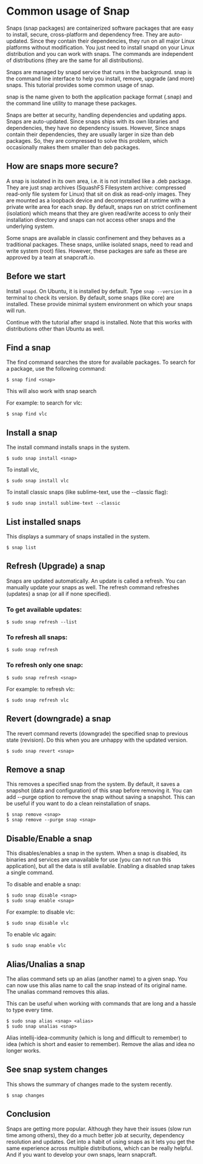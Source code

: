 # Common usage of Snap

Snaps (snap packages) are containerized software packages that are easy to install, secure, cross-platform and dependency free. They are auto-updated. Since they contain their dependencies, they run on all major Linux platforms without modification. You just need to install snapd on your Linux distribution and you can work with snaps. The commands are independent of distributions (they are the same for all distributions).

Snaps are managed by snapd service that runs in the background. snap is the command line interface to help you install, remove, upgrade (and more) snaps. This tutorial provides some common usage of snap.

snap is the name given to both the application package format (.snap) and the command line utility to manage these packages.

Snaps are better at security, handling dependencies and updating apps. Snaps are auto-updated. Since snaps ships with its own libraries and dependencies, they have no dependency issues. However,  Since snaps contain their dependencies, they are usually larger in size than deb packages. So, they are compressed to solve this problem, which occasionally makes them smaller than deb packages.

## How are snaps more secure?

A snap is isolated in its own area, i.e. it is not installed like a .deb package. They are just snap archives (SquashFS Filesystem archive: compressed read-only file system for Linux) that sit on disk as read-only images. They are mounted as a loopback device and decompressed at runtime with a private write area for each snap. By default, snaps run on strict confinement (isolation) which means that they are given read/write access to only their installation directory and snaps can not access other snaps and the underlying system.

Some snaps are available in classic confinement and they behaves as a traditional packages. These snaps, unlike isolated snaps, need to read and write system (root) files. However, these packages are safe as these are approved by a team at snapcraft.io.

## Before we start

Install `snapd`. On Ubuntu, it is installed by default. Type `snap --version` in a terminal to check its version. By default, some snaps (like core) are installed. These provide minimal system environment on which your snaps will run.

Continue with the tutorial after snapd is installed. Note that this works with distributions other than Ubuntu as well.

## Find a snap

The find command searches the store for available packages. To search for a package, use the following command:

```
$ snap find <snap>
```

This will also work with snap search <snap>

For example: to search for vlc:

```
$ snap find vlc
```

## Install a snap

The install command installs snaps in the system.

```
$ sudo snap install <snap>
```

To install vlc,

```
$ sudo snap install vlc
```

To install classic snaps (like sublime-text, use the --classic flag):

```
$ sudo snap install sublime-text --classic
```

## List installed snaps

This displays a summary of snaps installed in the system.

```
$ snap list
```

## Refresh (Upgrade) a snap

Snaps are updated automatically. An update is called a refresh. You can manually update your snaps as well. The refresh command refreshes (updates) a snap (or all if none specified).

### To get available updates:

```
$ sudo snap refresh --list
```

### To refresh all snaps:

```
$ sudo snap refresh
```

### To refresh only one snap:

```
$ sudo snap refresh <snap>
```

For example: to refresh vlc:

```
$ sudo snap refresh vlc
```

## Revert (downgrade) a snap

The revert command reverts (downgrade) the specified snap to previous state (revision). Do this when you are unhappy with the updated version.

```
$ sudo snap revert <snap>
```

## Remove a snap

This removes a specified snap from the system. By default, it saves a snapshot (data and configuration) of this snap before removing it. You can add --purge option to remove the snap without saving a snapshot. This can be useful if you want to do a clean reinstallation of snaps.

```
$ snap remove <snap>
$ snap remove --purge snap <snap>
```

## Disable/Enable a snap

This disables/enables a snap in the system. When a snap is disabled, its binaries and services are unavailable for use (you can not run this application), but all the data is still available. Enabling a disabled snap takes a single command.

To disable and enable a snap:

```
$ sudo snap disable <snap>
$ sudo snap enable <snap>
```

For example: to disable vlc:

```
$ sudo snap disable vlc
```

To enable vlc again:

```
$ sudo snap enable vlc
```

## Alias/Unalias a snap

The alias command sets up an alias (another name) to a given snap. You can now use this alias name to call the snap instead of its original name. The unalias command removes this alias.

This can be useful when working with commands that are long and a hassle to type every time.

```
$ sudo snap alias <snap> <alias>
$ sudo snap unalias <snap>
```

Alias intellij-idea-community (which is long and difficult to remember) to idea (which is short and easier to remember). Remove the alias and idea no longer works.

## See snap system changes

This shows the summary of changes made to the system recently.

```
$ snap changes
```

## Conclusion

Snaps are getting more popular. Although they have their issues (slow run time among others), they do a much better job at security, dependency resolution and updates. Get into a habit of using snaps as it lets you get the same experience across multiple distributions, which can be really helpful. And if you want to develop your own snaps, learn snapcraft.
